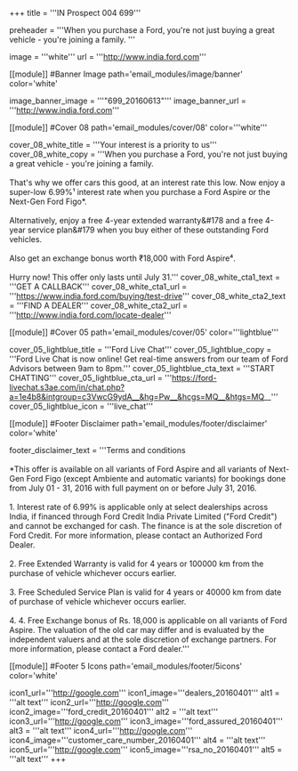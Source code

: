 +++
title = '''IN Prospect 004 699'''

preheader = '''When you purchase a Ford, you're not just buying a great vehicle - you're joining a family. '''

  image = '''white'''
  url = '''http://www.india.ford.com'''

[[module]] #Banner Image
path='email_modules/image/banner'
color='white'

  image_banner_image = '''"699_20160613"'''
  image_banner_url = '''http://www.india.ford.com'''

[[module]] #Cover 08
path='email_modules/cover/08'
color='''white'''
  
  cover_08_white_title = '''Your interest is a priority to us'''
  cover_08_white_copy = '''When you purchase a Ford, you're not just buying a great vehicle - you're joining a family.<br/><br/>That's why we offer cars this good, at an interest rate this low. Now enjoy a super-low 6.99%&#185; interest rate when you purchase a Ford Aspire or the Next-Gen Ford Figo*. <br/><br/>Alternatively, enjoy a free 4-year extended warranty&#178 and a free 4-year service plan&#179 when you buy either of these outstanding Ford vehicles.<br/><br/>Also get an exchange bonus worth &#8377;18,000 with Ford Aspire&#8308;.<br/><br/>Hurry now! This offer only lasts until July 31.'''
  cover_08_white_cta1_text = '''GET A CALLBACK'''
  cover_08_white_cta1_url = '''https://www.india.ford.com/buying/test-drive'''
  cover_08_white_cta2_text = '''FIND A DEALER'''
  cover_08_white_cta2_url = '''http://www.india.ford.com/locate-dealer'''

[[module]] #Cover 05
path='email_modules/cover/05'
color='''lightblue'''

  cover_05_lightblue_title = '''Ford Live Chat'''
  cover_05_lightblue_copy = '''Ford Live Chat is now online! Get real-time answers from our team of Ford Advisors between 9am to 8pm.'''
  cover_05_lightblue_cta_text = '''START CHATTING'''
  cover_05_lightblue_cta_url = '''https://ford-livechat.s3ae.com/in/chat.php?a=1e4b8&intgroup=c3VwcG9ydA__&hg=Pw__&hcgs=MQ__&htgs=MQ__'''
  cover_05_lightblue_icon = '''live_chat'''

[[module]] #Footer Disclaimer
path='email_modules/footer/disclaimer'
color='white'

  footer_disclaimer_text = '''Terms and conditions <br/><br/>*This offer is available on all variants of Ford Aspire and all variants of Next-Gen Ford Figo (except Ambiente and automatic variants) for bookings done from July 01 - 31, 2016 with full payment on or before July 31, 2016.<br/><br/>1. Interest rate of 6.99% is applicable only at select dealerships across India, if financed through Ford Credit India Private Limited ("Ford Credit") and cannot be exchanged for cash. The finance is at the sole discretion of Ford Credit. For more information, please contact an Authorized Ford Dealer.<br/><br/>2. Free Extended Warranty is valid for 4 years or 100000 km from the purchase of vehicle whichever occurs earlier. <br/><br/>3. Free Scheduled Service Plan is valid for 4 years or 40000 km from date of purchase of vehicle whichever occurs earlier. <br/><br/>4. 4. Free Exchange bonus of Rs. 18,000 is applicable on all variants of Ford Aspire. The valuation of the old car may differ and is evaluated by the independent valuers and at the sole discretion of exchange partners. For more information, please contact a Ford dealer.'''

[[module]] #Footer 5 Icons
path='email_modules/footer/5icons'
color='white'

  icon1_url='''http://google.com'''
  icon1_image='''dealers_20160401'''
  alt1 = '''alt text'''
  icon2_url='''http://google.com'''
  icon2_image='''ford_credit_20160401'''
  alt2 = '''alt text'''
  icon3_url='''http://google.com'''
  icon3_image='''ford_assured_20160401'''
  alt3 = '''alt text'''
  icon4_url='''http://google.com'''
  icon4_image='''customer_care_number_20160401'''
  alt4 = '''alt text'''
  icon5_url='''http://google.com'''
  icon5_image='''rsa_no_20160401'''
  alt5 = '''alt text'''
+++